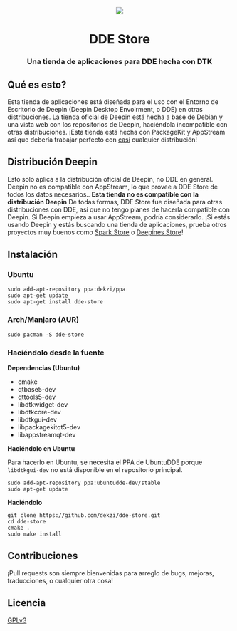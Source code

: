 <p align="center"><img src="https://user-images.githubusercontent.com/56656996/99621835-b2d8dc80-29dd-11eb-8183-987e80f8b3a7.png"></p>
<h1 align="center">DDE Store</h1>
<h3 align="center">Una tienda de aplicaciones para DDE hecha con DTK</h3>

## Qué es esto?

Esta tienda de aplicaciones está diseñada para el uso con el Entorno de Escritorio de Deepin (Deepin Desktop Envoirment, o DDE) en otras distribuciones. La tienda oficial de Deepin está hecha a base de Debian y una vista web con los repositorios de Deepin, haciéndola incompatible con otras distribuciones. ¡Esta tienda está hecha con PackageKit y AppStream así que debería trabajar perfecto con [casi](#distribución-deepin) cualquier distribución!

## Distribución Deepin

Esto solo aplica a la distribución oficial de Deepin, no DDE en general. Deepin no es compatible con AppStream, lo que provee a DDE Store de todos los datos necesarios.. **Esta tienda no es compatible con la distribución Deepin** De todas formas, DDE Store fue diseñada para otras distribuciones con DDE, así que no tengo planes de hacerla compatible con Deepin. Si Deepin empieza a usar AppStream, podría considerarlo. ¡Si estás usando Deepin y estás buscando una tienda de aplicaciones, prueba otros proyectos muy buenos como [Spark Store](https://www.spark-app.store) o [Deepines Store](https://deepines.com)!

## Instalación
### Ubuntu
```
sudo add-apt-repository ppa:dekzi/ppa
sudo apt-get update
sudo apt-get install dde-store
```

### Arch/Manjaro (AUR)
```
sudo pacman -S dde-store
```

### Haciéndolo desde la fuente
**Dependencias (Ubuntu)**
- cmake
- qtbase5-dev
- qttools5-dev
- libdtkwidget-dev
- libdtkcore-dev
- libdtkgui-dev
- libpackagekitqt5-dev
- libappstreamqt-dev

**Haciéndolo en Ubuntu**

Para hacerlo en Ubuntu, se necesita el PPA de UbuntuDDE porque `libdtkgui-dev` no está disponible en el repositorio principal.
```
sudo add-apt-repository ppa:ubuntudde-dev/stable
sudo apt-get update
```

**Haciéndolo**
```
git clone https://github.com/dekzi/dde-store.git
cd dde-store
cmake .
sudo make install
```

## Contribuciones
¡Pull requests son siempre bienvenidas para arreglo de bugs, mejoras, traducciones, o cualquier otra cosa!

## Licencia
[GPLv3](../../LICENSE)
